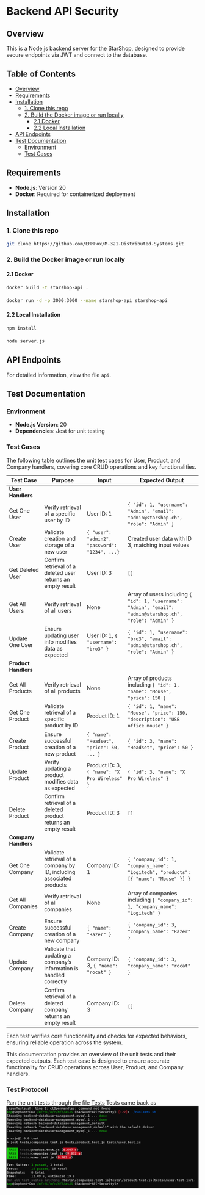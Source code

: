 # Backend API Security

## Overview

This is a Node.js backend server for the StarShop, designed to provide secure endpoints via JWT and connect to the database.

## Table of Contents

- [Overview](#overview)
- [Requirements](#requirements)
- [Installation](#installation)
  - [1. Clone this repo](#1-clone-this-repo)
  - [2. Build the Docker image or run locally](#2-build-the-docker-image-or-run-locally)
    - [2.1 Docker](#21-docker)
    - [2.2 Local Installation](#22-local-installation)
- [API Endpoints](#api-endpoints)
- [Test Documentation](#test-documentation)
  - [Environment](#environment)
  - [Test Cases](#test-cases)

## Requirements

- **Node.js**: Version 20
- **Docker**: Required for containerized deployment

## Installation

### 1. Clone this repo

```sh
git clone https://github.com/ERMFox/M-321-Distributed-Systems.git
```

### 2. Build the Docker image or run locally

#### 2.1 Docker

```sh
docker build -t starshop-api .

docker run -d -p 3000:3000 --name starshop-api starshop-api
```

#### 2.2 Local Installation

```sh
npm install

node server.js
```

## API Endpoints

For detailed information, view the file `api`.

## Test Documentation

### Environment

- **Node.js Version**: 20
- **Dependencies**: Jest for unit testing

### Test Cases

The following table outlines the unit test cases for User, Product, and Company handlers, covering core CRUD operations and key functionalities.

| Test Case           | Purpose                                                            | Input                                              | Expected Output                                                                                       |
|---------------------|--------------------------------------------------------------------|----------------------------------------------------|-------------------------------------------------------------------------------------------------------|
| **User Handlers**   |                                                                    |                                                    |                                                                                                       |
| Get One User        | Verify retrieval of a specific user by ID                          | User ID: 1                                         | `{ "id": 1, "username": "Admin", "email": "admin@starshop.ch", "role": "Admin" }`              |
| Create User         | Validate creation and storage of a new user                        | `{ "user": "admin2", "password": "1234", ...}`  | Created user data with ID 3, matching input values                                                    |
| Get Deleted User    | Confirm retrieval of a deleted user returns an empty result        | User ID: 3                                         | `[]`                                                                                                  |
| Get All Users       | Verify retrieval of all users                                      | None                                               | Array of users including `{ "id": 1, "username": "Admin", "email": "admin@starshop.ch", "role": "Admin" }` |
| Update One User     | Ensure updating user info modifies data as expected                | User ID: 1, `{ "username": "bro3" }`             | `{ "id": 1, "username": "bro3", "email": "admin@starshop.ch", "role": "Admin" }`             |
| **Product Handlers**|                                                                    |                                                    |                                                                                                       |
| Get All Products    | Verify retrieval of all products                                   | None                                               | Array of products including `{ "id": 1, "name": "Mouse", "price": 150 }`                          |
| Get One Product     | Validate retrieval of a specific product by ID                     | Product ID: 1                                      | `{ "id": 1, "name": "Mouse", "price": 150, "description": "USB office mouse" }`                |
| Create Product      | Ensure successful creation of a new product                        | `{ "name": "Headset", "price": 50, ... }`       | `{ "id": 3, "name": "Headset", "price": 50 }`                                                    |
| Update Product      | Verify updating a product modifies data as expected                | Product ID: 3, `{ "name": "X Pro Wireless" }`    | `{ "id": 3, "name": "X Pro Wireless" }`                                                            |
| Delete Product      | Confirm retrieval of a deleted product returns an empty result     | Product ID: 3                                      | `[]`                                                                                                  |
| **Company Handlers**|                                                                    |                                                    |                                                                                                       |
| Get One Company     | Validate retrieval of a company by ID, including associated products| Company ID: 1                                      | `{ "company_id": 1, "company_name": "Logitech", "products": [{ "name": "Mouse" }] }`            |
| Get All Companies   | Verify retrieval of all companies                                  | None                                               | Array of companies including `{ "company_id": 1, "company_name": "Logitech" }`                    |
| Create Company      | Ensure successful creation of a new company                        | `{ "name": "Razer" }`                            | `{ "company_id": 3, "company_name": "Razer" }`                                                    |
| Update Company      | Validate that updating a company’s information is handled correctly| Company ID: 3, `{ "name": "rocat" }`             | `{ "company_id": 3, "company_name": "rocat" }`                                                    |
| Delete Company      | Confirm retrieval of a deleted company returns an empty result     | Company ID: 3                                      | `[]`                                                                                                  |

Each test verifies core functionality and checks for expected behaviors, ensuring reliable operation across the system.

This documentation provides an overview of the unit tests and their expected outputs. Each test case is designed to ensure accurate functionality for CRUD operations across User, Product, and Company handlers.

### Test Protocoll
Ran the unit tests through the file [Tests](./runTests.sh)
Tests came back as
![img.png](img.png)
